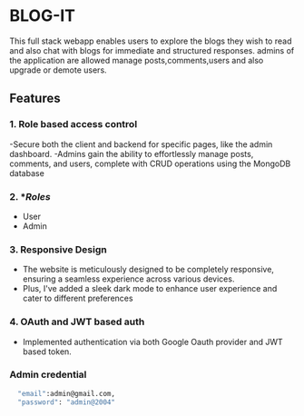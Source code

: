 # BLOG-IT

This full stack webapp enables users to explore the blogs they wish to read and also chat with blogs for immediate and structured responses. admins of the application are allowed manage posts,comments,users and also upgrade or demote users.

## Features

### 1. **Role based access control**
   -Secure both the client and backend for specific pages, like the admin dashboard. 
   -Admins gain the ability to effortlessly manage posts, comments, and users, complete with CRUD operations using the MongoDB database

### 2. **Roles*
   - User
   - Admin

### 3. **Responsive Design**
   - The website is meticulously designed to be completely responsive, ensuring a seamless experience across various devices. 
   - Plus, I've added a sleek dark mode to enhance user experience and cater to different preferences

### 4. **OAuth and JWT based auth**
   - Implemented authentication via both Google Oauth provider and JWT based token.



### Admin credential

```bash
  "email":admin@gmail.com,
  "password": "admin@2004"

```
